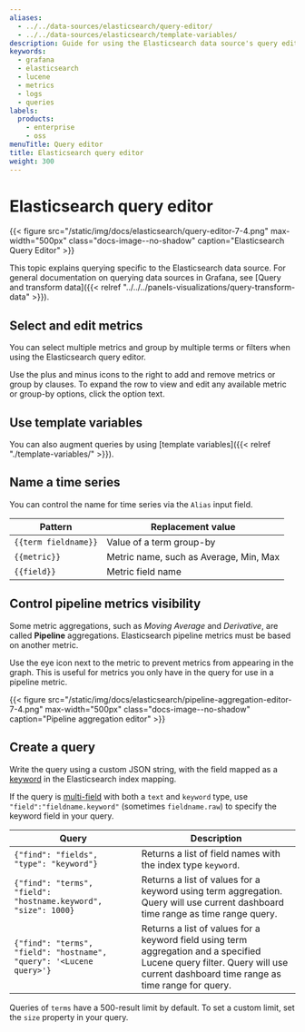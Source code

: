 ```yaml
---
aliases:
  - ../../data-sources/elasticsearch/query-editor/
  - ../../data-sources/elasticsearch/template-variables/
description: Guide for using the Elasticsearch data source's query editor
keywords:
  - grafana
  - elasticsearch
  - lucene
  - metrics
  - logs
  - queries
labels:
  products:
    - enterprise
    - oss
menuTitle: Query editor
title: Elasticsearch query editor
weight: 300
---
```


# Elasticsearch query editor

{{< figure src="/static/img/docs/elasticsearch/query-editor-7-4.png" max-width="500px" class="docs-image--no-shadow" caption="Elasticsearch Query Editor" >}}

This topic explains querying specific to the Elasticsearch data source.
For general documentation on querying data sources in Grafana, see [Query and transform data]({{< relref "../../../panels-visualizations/query-transform-data" >}}).

## Select and edit metrics

You can select multiple metrics and group by multiple terms or filters when using the Elasticsearch query editor.

Use the plus and minus icons to the right to add and remove metrics or group by clauses.
To expand the row to view and edit any available metric or group-by options, click the option text.

## Use template variables

You can also augment queries by using [template variables]({{< relref "./template-variables/" >}}).

## Name a time series

You can control the name for time series via the `Alias` input field.

| Pattern              | Replacement value                      |
| -------------------- | -------------------------------------- |
| `{{term fieldname}}` | Value of a term group-by               |
| `{{metric}}`         | Metric name, such as Average, Min, Max |
| `{{field}}`          | Metric field name                      |

## Control pipeline metrics visibility

Some metric aggregations, such as _Moving Average_ and _Derivative_, are called **Pipeline** aggregations.
Elasticsearch pipeline metrics must be based on another metric.

Use the eye icon next to the metric to prevent metrics from appearing in the graph.
This is useful for metrics you only have in the query for use in a pipeline metric.

{{< figure src="/static/img/docs/elasticsearch/pipeline-aggregation-editor-7-4.png" max-width="500px" class="docs-image--no-shadow" caption="Pipeline aggregation editor" >}}

## Create a query

Write the query using a custom JSON string, with the field mapped as a [keyword](https://www.elastic.co/guide/en/elasticsearch/reference/current/keyword.html#keyword) in the Elasticsearch index mapping.

If the query is [multi-field](https://www.elastic.co/guide/en/elasticsearch/reference/current/multi-fields.html) with both a `text` and `keyword` type, use `"field":"fieldname.keyword"` (sometimes `fieldname.raw`) to specify the keyword field in your query.

| Query                                                               | Description                                                                                                                                                                   |
| ------------------------------------------------------------------- | ----------------------------------------------------------------------------------------------------------------------------------------------------------------------------- |
| `{"find": "fields", "type": "keyword"}`                             | Returns a list of field names with the index type `keyword`.                                                                                                                  |
| `{"find": "terms", "field": "hostname.keyword", "size": 1000}`      | Returns a list of values for a keyword using term aggregation. Query will use current dashboard time range as time range query.                                               |
| `{"find": "terms", "field": "hostname", "query": '<Lucene query>'}` | Returns a list of values for a keyword field using term aggregation and a specified Lucene query filter. Query will use current dashboard time range as time range for query. |

Queries of `terms` have a 500-result limit by default.
To set a custom limit, set the `size` property in your query.
